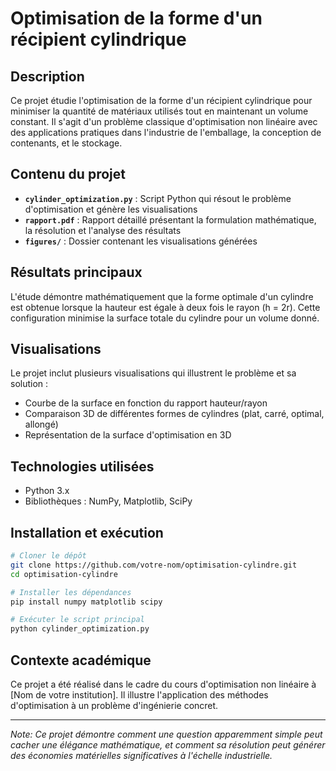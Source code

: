 # Optimisation de la forme d'un récipient cylindrique

## Description
Ce projet étudie l'optimisation de la forme d'un récipient cylindrique pour minimiser la quantité de matériaux utilisés tout en maintenant un volume constant. Il s'agit d'un problème classique d'optimisation non linéaire avec des applications pratiques dans l'industrie de l'emballage, la conception de contenants, et le stockage.

## Contenu du projet
- **`cylinder_optimization.py`** : Script Python qui résout le problème d'optimisation et génère les visualisations
- **`rapport.pdf`** : Rapport détaillé présentant la formulation mathématique, la résolution et l'analyse des résultats
- **`figures/`** : Dossier contenant les visualisations générées

## Résultats principaux
L'étude démontre mathématiquement que la forme optimale d'un cylindre est obtenue lorsque la hauteur est égale à deux fois le rayon (h = 2r). Cette configuration minimise la surface totale du cylindre pour un volume donné.

## Visualisations
Le projet inclut plusieurs visualisations qui illustrent le problème et sa solution :
- Courbe de la surface en fonction du rapport hauteur/rayon
- Comparaison 3D de différentes formes de cylindres (plat, carré, optimal, allongé)
- Représentation de la surface d'optimisation en 3D

## Technologies utilisées
- Python 3.x
- Bibliothèques : NumPy, Matplotlib, SciPy

## Installation et exécution
```bash
# Cloner le dépôt
git clone https://github.com/votre-nom/optimisation-cylindre.git
cd optimisation-cylindre

# Installer les dépendances
pip install numpy matplotlib scipy

# Exécuter le script principal
python cylinder_optimization.py
```

## Contexte académique
Ce projet a été réalisé dans le cadre du cours d'optimisation non linéaire à [Nom de votre institution]. Il illustre l'application des méthodes d'optimisation à un problème d'ingénierie concret.


---

*Note: Ce projet démontre comment une question apparemment simple peut cacher une élégance mathématique, et comment sa résolution peut générer des économies matérielles significatives à l'échelle industrielle.*
